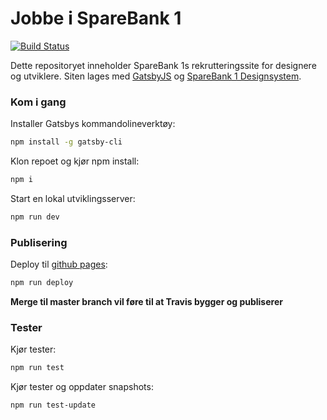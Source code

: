 # Jobbe i SpareBank 1

[![Build Status](https://travis-ci.org/SpareBank1/jobbsb1.svg?branch=master)](https://travis-ci.org/SpareBank1/jobbsb1)

Dette repositoryet inneholder SpareBank 1s rekrutteringssite for designere og utviklere. Siten lages med [GatsbyJS](https://www.gatsbyjs.org) og [SpareBank 1 Designsystem](https://design.sparebank1.no/).

### Kom i gang

Installer Gatsbys kommandolineverktøy:
```bash
npm install -g gatsby-cli
```

Klon repoet og kjør npm install:
```bash
npm i
```

Start en lokal utviklingsserver:
```bash
npm run dev
```

### Publisering

Deploy til [github pages](https://sparebank1.github.io/jobbsb1/):
```bash
npm run deploy
```
**Merge til master branch vil føre til at Travis bygger og publiserer**

### Tester

Kjør tester:
```bash
npm run test
```

Kjør tester og oppdater snapshots:
```bash
npm run test-update
```
